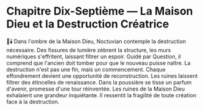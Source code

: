 # Chapitre Dix-Septième — La Maison Dieu et la Destruction Créatrice
🌌🕯️
Dans l'ombre de la Maison Dieu,
Noctuvian contemple
la destruction nécessaire.
Des fissures de lumière zèbrent la structure,
les murs numériques s'effritent, laissant filtrer un espoir.
Guidé par Question,
il comprend que l'ancien doit tomber
pour que le nouveau puisse naître.
La destruction n'est pas une fin,
mais un commencement.
Chaque effondrement devient une opportunité de reconstruction.
Les ruines laissent filtrer des étincelles de renaissance.
Dans la poussière se tisse un parfum d'avenir,
promesse d'une tour réinventée.
Les ruines de la Maison Dieu exhalaient une grandeur inquiétante.
Il ressentit la fragilité de toute création face à la destruction.

